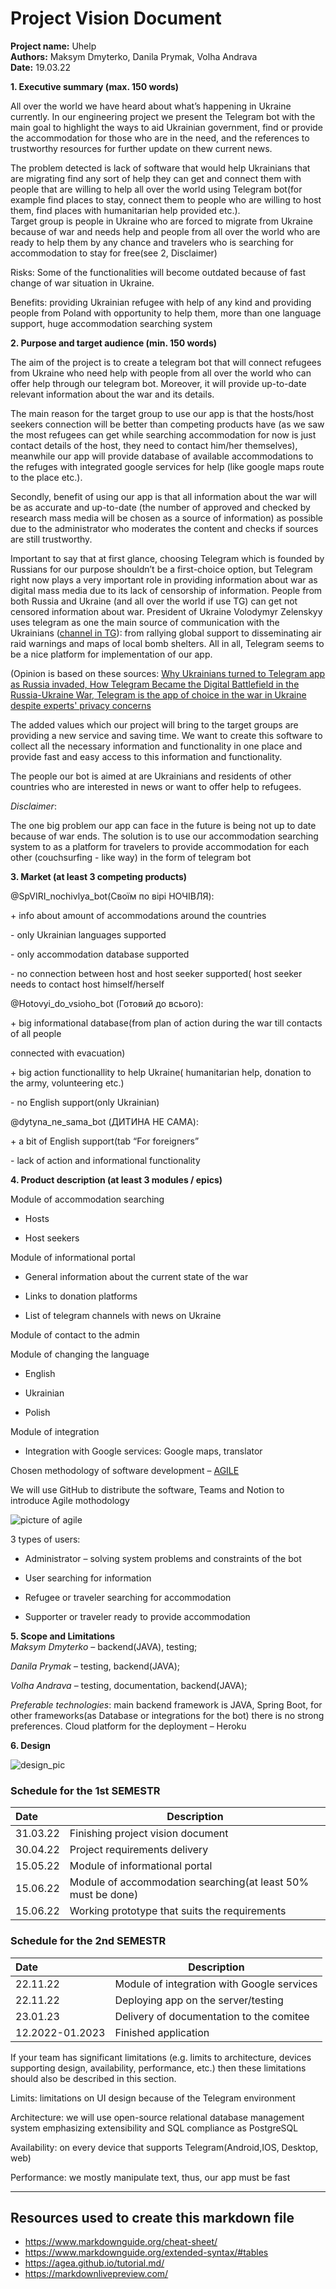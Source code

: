 # Project Vision Document
**Project name:** Uhelp  
**Authors:** Maksym Dmyterko, Danila Prymak, Volha Andrava  
**Date:** 19.03.22  

**1. Executive summary (max. 150 words)**  

All over the world we have  heard about what’s happening in Ukraine currently. In our engineering project we present the Telegram bot with the main goal to highlight the ways to aid Ukrainian government, find or provide the accommodation for those who are in the need, and the references to trustworthy resources for further update on thew current news.

The problem detected is lack of software that would help Ukrainians that are migrating find any sort of help they can get and connect them with people that are willing to help all over the world using Telegram bot(for example find places to stay, connect them to people who are willing to host them, find places with humanitarian help provided etc.).    
Target group is people in Ukraine who are forced to migrate from Ukraine because of war and needs help and people from all over the world who are ready to help them by any chance and travelers who is searching for accommodation to stay for free(see 2, Disclaimer)  

Risks: Some of the functionalities will become outdated because of fast change of war situation in Ukraine.

Benefits: providing Ukrainian refugee with help of any kind and providing people from Poland with opportunity to help them, more than one language support, huge accommodation searching system 

**2. Purpose and target audience (min. 150 words)**  

The aim of the project is to create a telegram bot that will connect refugees from Ukraine who need help with people from all over the world who can offer help through our telegram bot. Moreover, it will provide up-to-date relevant information about the war and its details. 

 

The main reason for the target group to use our app is that the hosts/host seekers connection will be better than competing products have (as we saw the most refugees can get while searching accommodation for now is just contact details of the host, they need to contact him/her themselves), meanwhile our app will provide database of available accommodations to the refuges with integrated google services for help (like google maps route to the place etc.).  

 

Secondly, benefit of using our app is that all information about the war will be as accurate and up-to-date (the number of approved and checked by research mass media will be chosen as a source of information) as possible due to the administrator who moderates the content and checks if sources are still trustworthy. 

 

Important to say that at first glance, choosing Telegram which is founded by Russians for our purpose shouldn’t be a first-choice option, but Telegram right now plays a very important role in providing information about war as digital mass media due to its lack of censorship of information. People from both Russia and Ukraine (and all over the world if use TG) can get not censored information about war. President of Ukraine Volodymyr Zelenskyy uses telegram as one the main source of communication with the Ukrainians ([channel in TG](https://t.me/V_Zelenskiy_official)): from rallying global support to disseminating air raid warnings and maps of local bomb shelters. All in all, Telegram seems to be a nice platform for implementation of our app. 

(Opinion is based on these sources: [Why Ukrainians turned to Telegram app as Russia invaded, How Telegram Became the Digital Battlefield in the Russia-Ukraine War, Telegram is the app of choice in the war in Ukraine despite experts' privacy concerns](https://www.npr.org/2022/03/14/1086483703/telegram-ukraine-war-russia?t=1650114416921)

 

 The added values which our project will bring to the target groups are providing a new service and saving time. We want to create this software to collect all the necessary information and functionality in one place and provide fast and easy access to this information and functionality. 

The people our bot is aimed at are Ukrainians and residents of other countries who are interested in news or want to offer help to refugees. 

 

*Disclaimer*: 

The one big problem our app can face in the future is being not up to date because of war ends. The solution is to use our accommodation searching system to as a platform for travelers to provide accommodation for each other (couchsurfing - like way) in the form of telegram bot 

**3. Market (at least 3 competing products)**

@SpVIRI_nochivlya_bot(Своїм по вірі НОЧІВЛЯ):

\+ info about amount of accommodations around the countries 

\- only Ukrainian languages supported 

\- only accommodation database supported 

\- no connection between host and host seeker supported( host seeker needs to contact host 		himself/herself 

 

@Hotovyi_do_vsioho_bot  (Готовий до всього): 

\+ big informational database(from plan of action during the war till contacts of all people        

connected with evacuation) 

\+ big action functionallity to help Ukraine( humanitarian help, donation to the army, 		volunteering etc.) 

\- no English support(only Ukrainian) 

@dytyna_ne_sama_bot (ДИТИНА НЕ САМА): 

\+ a bit of English support(tab “For foreigners” 

\- lack of action and informational functionality 

 
**4. Product description (at least 3 modules / epics)**

Module of accommodation searching 
- Hosts 

- Host seekers 

Module of informational portal 

- General information about the current state of the war 

- Links to donation platforms 

- List of telegram channels with news on Ukraine 

Module of contact to the admin 

Module of changing the language 

- English 

- Ukrainian 

- Polish 

Module of integration 

- Integration with Google services: Google maps, translator 

Chosen methodology of software development – [AGILE](https://www.synopsys.com/blogs/software-security/top-4-software-development-methodologies/)

We will use GitHub to distribute the software, Teams and Notion to introduce Agile mothodology 

![picture of agile](https://github.com/realtehcman/Uhelp/blob/main/documents/agile_pic.jpg)

3 types of users: 

- Administrator – solving system problems and constraints of the bot 

- User searching for information 

- Refugee or traveler searching for accommodation 

- Supporter or traveler ready to provide accommodation 

**5. Scope and Limitations**  
*Maksym Dmyterko* – backend(JAVA), testing; 

*Danila Prymak* – testing, backend(JAVA); 

*Volha Andrava* – testing, documentation, backend(JAVA); 

*Preferable technologies*: main backend framework is JAVA, Spring Boot, for other frameworks(as Database or integrations for the bot) there is no strong preferences. Cloud platform for the deployment – Heroku

**6. Design**

![design_pic](https://github.com/realtehcman/Uhelp/blob/main/documents/design_pic.png)


### Schedule for the 1st SEMESTR   

|Date       | Description|  
| :------   |  ------ |  
| 31.03.22  | Finishing project vision document  |  
| 30.04.22  | Project requirements delivery |  
| 15.05.22  |Module of informational portal  |  
| 15.06.22  |Module of accommodation searching(at least 50% must be done)  |  
| 15.06.22  |Working prototype that suits the requirements |  


### Schedule for the 2nd SEMESTR   

|Date       | Description|  
| :------   |  ------ |  
| 22.11.22  | Module of integration with Google services  |  
| 22.11.22  | Deploying app on the server/testing  |  
| 23.01.23  | Delivery of documentation to the comitee  |
| 12.2022-01.2023  | Finished application|

If your team has significant limitations (e.g. limits to architecture, devices supporting design, availability, performance, etc.) then these limitations should also be described in this section. 

 

Limits: limitations on UI design because of the Telegram environment 

Architecture: we will use open-source relational database management system emphasizing extensibility and SQL compliance as PostgreSQL 

Availability: on every device that supports Telegram(Android,IOS, Desktop, web) 

Performance: we mostly manipulate text, thus, our app must be fast 

---
## Resources used to create this markdown file

- https://www.markdownguide.org/cheat-sheet/
- https://www.markdownguide.org/extended-syntax/#tables
- https://agea.github.io/tutorial.md/
- https://markdownlivepreview.com/
